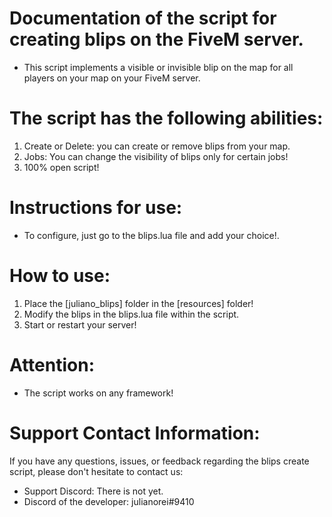 # Documentation of the script for creating blips on the FiveM server.

- This script implements a visible or invisible blip on the map for all players on your map on your FiveM server. 

# The script has the following abilities:
1. Create or Delete: you can create or remove blips from your map.
2. Jobs: You can change the visibility of blips only for certain jobs!
3. 100% open script!

# Instructions for use:
- To configure, just go to the blips.lua file and add your choice!.

# How to use:
1. Place the [juliano_blips] folder in the [resources] folder!
2. Modify the blips in the blips.lua file within the script.
3. Start or restart your server!

# Attention:
- The script works on any framework!

# Support Contact Information:

If you have any questions, issues, or feedback regarding the blips create script, please don't hesitate to contact us:

 - Support Discord: There is not yet.
 - Discord of the developer: julianorei#9410
